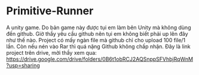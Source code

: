 # Primitive-Runner
A unity game.
Do bản game này được tụi em làm bên Unity mà không dùng đến github. Giờ thầy yêu cầu github nên tụi em không biết phải up lên đây như thế nào. Project có mấy ngàn file mà github chỉ cho upload 100 file/1 lần. Còn nếu nén vào Rar thì quá nặng Github không chấp nhận.
Đây là link project trên drive, mời thầy xem qua:
https://drive.google.com/drive/folders/0B6t1obRCJ2AQSnppSFVhbjRqWnM?usp=sharing
